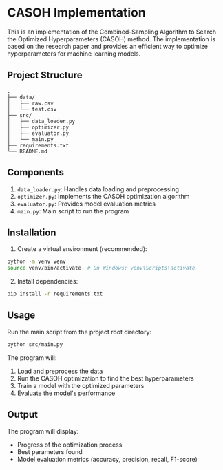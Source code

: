 # CASOH Implementation

This is an implementation of the Combined-Sampling Algorithm to Search the Optimized Hyperparameters (CASOH) method. The implementation is based on the research paper and provides an efficient way to optimize hyperparameters for machine learning models.

## Project Structure

```
.
├── data/
│   ├── raw.csv
│   └── test.csv
├── src/
│   ├── data_loader.py
│   ├── optimizer.py
│   ├── evaluator.py
│   └── main.py
├── requirements.txt
└── README.md
```

## Components

1. `data_loader.py`: Handles data loading and preprocessing
2. `optimizer.py`: Implements the CASOH optimization algorithm
3. `evaluator.py`: Provides model evaluation metrics
4. `main.py`: Main script to run the program

## Installation

1. Create a virtual environment (recommended):
```bash
python -m venv venv
source venv/bin/activate  # On Windows: venv\Scripts\activate
```

2. Install dependencies:
```bash
pip install -r requirements.txt
```

## Usage

Run the main script from the project root directory:

```bash
python src/main.py
```

The program will:
1. Load and preprocess the data
2. Run the CASOH optimization to find the best hyperparameters
3. Train a model with the optimized parameters
4. Evaluate the model's performance

## Output

The program will display:
- Progress of the optimization process
- Best parameters found
- Model evaluation metrics (accuracy, precision, recall, F1-score)
